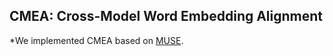 ## CMEA: Cross-Model Word Embedding Alignment

*We implemented CMEA based on [MUSE](https://github.com/facebookresearch/MUSE).
